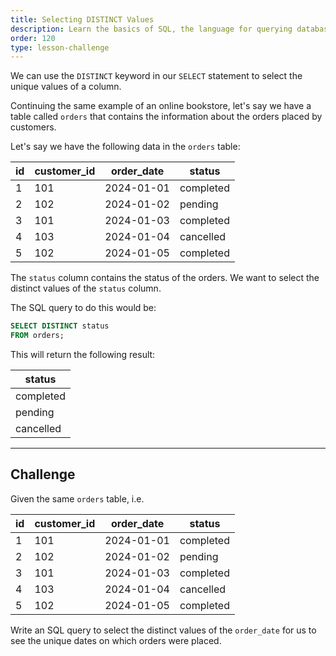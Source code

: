 ```yaml
---
title: Selecting DISTINCT Values
description: Learn the basics of SQL, the language for querying databases.
order: 120
type: lesson-challenge
---
```


We can use the `DISTINCT` keyword in our `SELECT` statement to select the unique values of a column.

Continuing the same example of an online bookstore, let's say we have a table called `orders` that contains the information about the orders placed by customers.

Let's say we have the following data in the `orders` table:

| id | customer_id | order_date | status |
|----|-------------|------------|--------|
| 1  | 101         | 2024-01-01 | completed |
| 2  | 102         | 2024-01-02 | pending |
| 3  | 101         | 2024-01-03 | completed |
| 4  | 103         | 2024-01-04 | cancelled |
| 5  | 102         | 2024-01-05 | completed |

The `status` column contains the status of the orders. We want to select the distinct values of the `status` column.

The SQL query to do this would be:

```sql
SELECT DISTINCT status 
FROM orders;
```

This will return the following result:

| status |
|--------|
| completed |
| pending |
| cancelled |

---

## Challenge

Given the same `orders` table, i.e.

| id | customer_id | order_date | status |
|----|-------------|------------|--------|
| 1  | 101         | 2024-01-01 | completed |
| 2  | 102         | 2024-01-02 | pending |
| 3  | 101         | 2024-01-03 | completed |
| 4  | 103         | 2024-01-04 | cancelled |
| 5  | 102         | 2024-01-05 | completed |

Write an SQL query to select the distinct values of the `order_date` for us to see the unique dates on which orders were placed.